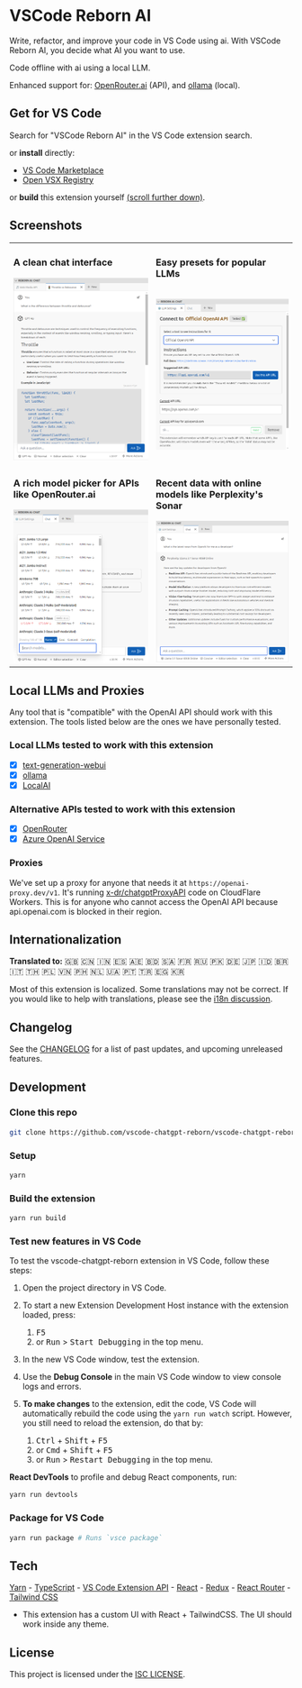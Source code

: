 # VSCode Reborn AI

Write, refactor, and improve your code in VS Code using ai. With VSCode Reborn AI, you decide what AI you want to use.

Code offline with ai using a local LLM.

Enhanced support for: [OpenRouter.ai](https://openrouter.ai) (API), and [ollama](https://github.com/ollama/ollama) (local).

## Get for VS Code

Search for "VSCode Reborn AI" in the VS Code extension search.

or **install** directly:

- [VS Code Marketplace](https://marketplace.visualstudio.com/items?itemName=chris-hayes.chatgpt-reborn)
- [Open VSX Registry](https://open-vsx.org/extension/chris-hayes/chatgpt-reborn)

or **build** this extension yourself [(scroll further down)](#development).

## Screenshots

<table>
  <tr>
    <td>
       <h3>A clean chat interface</h3>
<picture>
  <source media="(prefers-color-scheme: dark)" srcset="https://raw.githubusercontent.com/vscode-reborn-ai/vscode-reborn-ai/develop/screenshots/screenshot-1-dark.png">
  <img alt="VSCode Reborn AI extension in use within VS Code, displaying a chat interface. The conversation panel shows a user asking, 'What is the difference between throttle and debounce?' at the top. Below it, the AI response is presented in a well-formatted message using Markdown, including an explanation of 'Throttle' with bullet points and a JavaScript code block example. Above the chat is a tab bar with conversation and chat history options. At the bottom of the screen, there is an input field for the user to ask questions, along with options for interacting with the chat." src="https://raw.githubusercontent.com/vscode-reborn-ai/vscode-reborn-ai/develop/screenshots/screenshot-1-light.png">
</picture>
    </td>
    <td>
      <h3>Easy presets for popular LLMs</h3>
      <br/>
<picture>
  <source media="(prefers-color-scheme: dark)" srcset="https://raw.githubusercontent.com/vscode-reborn-ai/vscode-reborn-ai/develop/screenshots/screenshot-2-dark.png">
  <img alt="VSCode Reborn AI extension's 'LLM Settings' interface for connecting to an official OpenAI API. A dropdown menu near the top allows the user to select the LLM (currently showing 'Official OpenAI API'). Below, instructions are provided with a suggested API URL (https://api.openai.com/v1) and a 'Use this API URL' button. The current API URL and API key fields are shown below with an API key validation indicator ('Valid' status in green). At the top, a tab bar allows switching between 'Chat' and other options, and there is a 'LLM Settings' tab visible." src="https://raw.githubusercontent.com/vscode-reborn-ai/vscode-reborn-ai/develop/screenshots/screenshot-2-light.png">
</picture>
      <br/>
      <br/>
    </td>
  </tr>
  <tr>
    <td>
<h3>A rich model picker for APIs like OpenRouter.ai</h3>
<picture>
  <source media="(prefers-color-scheme: dark)" srcset="https://raw.githubusercontent.com/vscode-reborn-ai/vscode-reborn-ai/develop/screenshots/screenshot-3-dark.png">
  <img alt="VSCode Reborn AI extension's model picker interface displaying a dropdown list of available models when using an API like OpenRouter.ai. The list includes models such as 'AI21: Jamba 1.5 Large' and 'Anthropic: Claude 3 Opus,' each with details like cost per million tokens, maximum tokens per request, and request completion times. Moderation statuses are shown for some models. At the bottom, there are filtering options (Name, Cost, Context, Completion) and a search field to help users quickly find specific models. The interface shows the dropdown overlaying the chat window." src="https://raw.githubusercontent.com/vscode-reborn-ai/vscode-reborn-ai/develop/screenshots/screenshot-3-light.png">
</picture>
    </td>
    <td>
<h3>Recent data with online models like Perplexity's Sonar</h3>
<picture>
  <source media="(prefers-color-scheme: dark)" srcset="https://raw.githubusercontent.com/vscode-reborn-ai/vscode-reborn-ai/develop/screenshots/screenshot-4-dark.png">
  <img alt="VSCode Reborn AI extension showing a chat interface where the user asks, 'What is the latest news from OpenAI for me as a developer?' The LLM model in use is 'Perplexity: Llama 3.1 Sonar 405B Online,' which provides a real-time response with key updates from OpenAI, including the Realtime API, Model Distillation, Vision Fine-Tuning, Prompt Caching, and other updates for developers. The interface displays the response in a well-formatted markdown style, with bullet points highlighting each update. At the bottom, the input field allows users to ask further questions. The interface uses a dark theme, with the active model and status shown in the bottom bar." src="https://raw.githubusercontent.com/vscode-reborn-ai/vscode-reborn-ai/develop/screenshots/screenshot-4-light.png">
</picture>
    </td>
  </tr>
</table>

## Local LLMs and Proxies

Any tool that is "compatible" with the OpenAI API should work with this extension. The tools listed below are the ones we have personally tested.

### Local LLMs tested to work with this extension

- [X] [text-generation-webui](https://github.com/oobabooga/text-generation-webui)
- [X] [ollama](https://github.com/ollama/ollama)
- [X] [LocalAI](https://localai.io/)

### Alternative APIs tested to work with this extension

- [X] [OpenRouter](https://openrouter.ai/)
- [X] [Azure OpenAI Service](https://azure.microsoft.com/en-us/products/ai-services/openai-service/)

### Proxies

We've set up a proxy for anyone that needs it at `https://openai-proxy.dev/v1`. It's running [x-dr/chatgptProxyAPI](https://github.com/x-dr/chatgptProxyAPI) code on CloudFlare Workers. This is for anyone who cannot access the OpenAI API because api.openai.com is blocked in their region.

## Internationalization

**Translated to:** 🇬🇧 🇨🇳 🇮🇳 🇪🇸 🇦🇪 🇧🇩 🇸🇦 🇫🇷 🇷🇺 🇵🇰 🇩🇪 🇯🇵 🇮🇩 🇧🇷 🇮🇹 🇹🇭 🇵🇱 🇻🇳 🇵🇭 🇳🇱 🇺🇦 🇵🇹 🇹🇷 🇪🇬 🇰🇷

Most of this extension is localized. Some translations may not be correct. If you would like to help with translations, please see the [i18n discussion](https://github.com/vscode-reborn-ai/vscode-reborn-ai/discussions/20).

## Changelog

See the [CHANGELOG](CHANGELOG.md) for a list of past updates, and upcoming unreleased features.

## Development

### Clone this repo

```bash
git clone https://github.com/vscode-chatgpt-reborn/vscode-chatgpt-reborn.git
```

### Setup

```bash
yarn
```

### Build the extension

```bash
yarn run build
```

### Test new features in VS Code

To test the vscode-chatgpt-reborn extension in VS Code, follow these steps:

1. Open the project directory in VS Code.

2. To start a new Extension Development Host instance with the extension loaded, press:
   1. <kbd>F5</kbd>
   2. or <kbd>Run</kbd> > <kbd>Start Debugging</kbd> in the top menu.

4. In the new VS Code window, test the extension.

5. Use the **Debug Console** in the main VS Code window to view console logs and errors.

6. **To make changes** to the extension, edit the code, VS Code will automatically rebuild the code using the `yarn run watch` script. However, you still need to reload the extension, do that by:
   1. <kbd>Ctrl</kbd> + <kbd>Shift</kbd> + <kbd>F5</kbd>
   2. or <kbd>Cmd</kbd> + <kbd>Shift</kbd> + <kbd>F5</kbd>
   3. or <kbd>Run</kbd> > <kbd>Restart Debugging</kbd> in the top menu.

**React DevTools** to profile and debug React components, run:

```bash
yarn run devtools
```

### Package for VS Code

```bash
yarn run package # Runs `vsce package`
```

## Tech

[Yarn](https://yarnpkg.com/) - [TypeScript](https://www.typescriptlang.org/) - [VS Code Extension API](https://code.visualstudio.com/api) - [React](https://reactjs.org/) - [Redux](https://redux.js.org/) - [React Router](https://reactrouter.com/) - [Tailwind CSS](https://tailwindcss.com/)

- This extension has a custom UI with React + TailwindCSS. The UI should work inside any theme.

## License

This project is licensed under the [ISC LICENSE](LICENSE).
